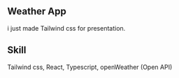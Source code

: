 ## Weather App

i just made Tailwind css for presentation.

## Skill
Tailwind css, React, Typescript, openWeather (Open API)
